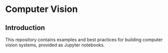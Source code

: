 # Computer Vision

## Introduction

This repository contains examples and best practices for building computer vision systems, provided as Jupyter notebooks.
